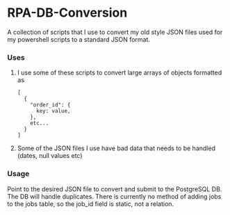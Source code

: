 # RPA-DB-Conversion
A collection of scripts that I use to convert my old style JSON files used for my powershell scripts to a standard JSON format.

### Uses
1. I use some of these scripts to convert large arrays of objects formatted as
   ```
   [
     {
       "order_id": {
         key: value,
       },
       etc...
     }
   ]
   ```
2. Some of the JSON files I use have bad data that needs to be handled (dates, null values etc)

### Usage
Point to the desired JSON file to convert and submit to the PostgreSQL DB. The DB will handle duplicates.
There is currently no method of adding jobs to the jobs table, so the job_id field is static, not a relation.

